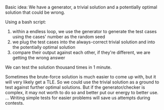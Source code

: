 Basic idea: We have a generator, a trivial solution and a potentially optimal solution that could be wrong.

Using a bash script: 
1. within a endless loop, we use the generator to generate the test cases using the cases' number as the random seed
2. we plug the test cases into the always-correct trivial solution and into the potentially optimal solution
3. compare their output against each other, if they're different, we are getting the wrong answer

We can test the solution thousand times in 1 minute.

Sometimes the brute-force solution is much easier to come up with, but it will very likely get a TLE. So we could use the trivial solution as a ground to test against further optimal solutions. But if the generator/checker is complex, it may not worth to do so and better put our energy to better use. ... Writing simple tests for easier problems will save us attempts during contests.
